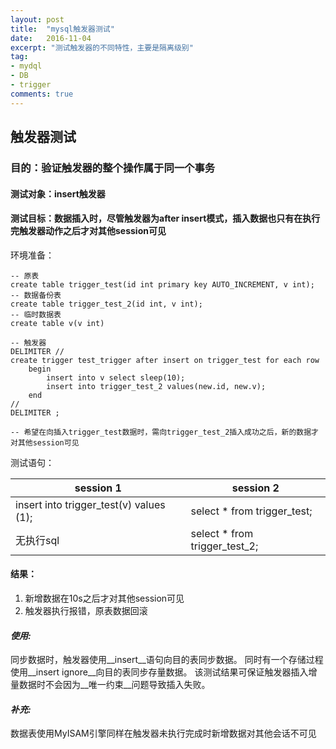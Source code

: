 ```yaml
---
layout: post
title:  "mysql触发器测试"
date:   2016-11-04
excerpt: "测试触发器的不同特性，主要是隔离级别"
tag:
- mydql
- DB
- trigger
comments: true
---
```


## 触发器测试

### 目的：验证触发器的整个操作属于同一个事务

#### 测试对象：insert触发器

#### 测试目标：数据插入时，尽管触发器为after insert模式，插入数据也只有在执行完触发器动作之后才对其他session可见

环境准备：

	-- 原表
	create table trigger_test(id int primary key AUTO_INCREMENT, v int);
	-- 数据备份表
	create table trigger_test_2(id int, v int);
	-- 临时数据表
	create table v(v int)

	-- 触发器
	DELIMITER //
	create trigger test_trigger after insert on trigger_test for each row
		begin
			insert into v select sleep(10);
    		insert into trigger_test_2 values(new.id, new.v);
		end
	//
	DELIMITER ;

	-- 希望在向插入trigger_test数据时，需向trigger_test_2插入成功之后，新的数据才对其他session可见

测试语句：

session 1 | session 2
--------- | ---------
insert into trigger_test(v) values (1); | select * from trigger_test;
无执行sql | select * from trigger_test_2;

#### __结果：__

1. 新增数据在10s之后才对其他session可见
2. 触发器执行报错，原表数据回滚


#### _使用:_

同步数据时，触发器使用__insert__语句向目的表同步数据。
同时有一个存储过程使用__insert ignore__向目的表同步存量数据。
该测试结果可保证触发器插入增量数据时不会因为__唯一约束__问题导致插入失败。

#### _补充:_

数据表使用MyISAM引擎同样在触发器未执行完成时新增数据对其他会话不可见
